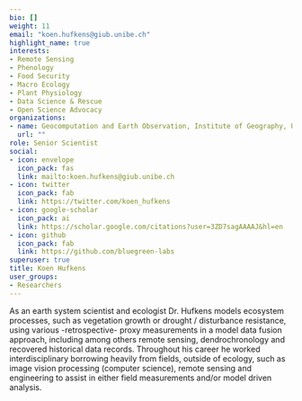 ```yaml
---
bio: []
weight: 11
email: "koen.hufkens@giub.unibe.ch"
highlight_name: true
interests:
- Remote Sensing
- Phenology
- Food Security
- Macro Ecology
- Plant Physiology
- Data Science & Rescue
- Open Science Advocacy
organizations:
- name: Geocomputation and Earth Observation, Institute of Geography, University of Bern
  url: ""
role: Senior Scientist
social:
- icon: envelope
  icon_pack: fas
  link: mailto:koen.hufkens@giub.unibe.ch
- icon: twitter
  icon_pack: fab
  link: https://twitter.com/koen_hufkens
- icon: google-scholar
  icon_pack: ai
  link: https://scholar.google.com/citations?user=3ZD7sagAAAAJ&hl=en
- icon: github
  icon_pack: fab
  link: https://github.com/bluegreen-labs
superuser: true
title: Koen Hufkens
user_groups:
- Researchers
---
```


As an earth system scientist and ecologist Dr. Hufkens models ecosystem processes, such as vegetation growth or drought / disturbance resistance, using various -retrospective- proxy measurements in a model data fusion approach, including among others remote sensing, dendrochronology and recovered historical data records. Throughout his career he worked interdisciplinary borrowing heavily from fields, outside of ecology, such as image vision processing (computer science), remote sensing and engineering to assist in either field measurements and/or model driven analysis.